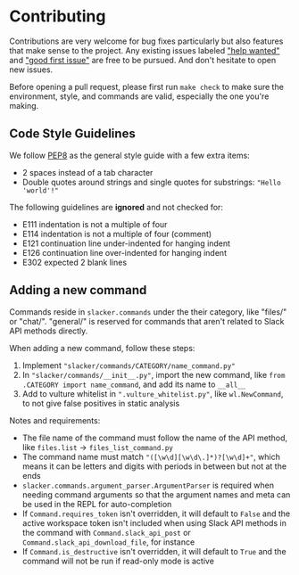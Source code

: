 # Contributing
Contributions are very welcome for bug fixes particularly but also features that make sense to the project. Any existing issues labeled ["help wanted"](https://github.com/netromdk/slacker/labels/help%20wanted) and ["good first issue"](https://github.com/netromdk/slacker/labels/good%20first%20issue) are free to be pursued. And don't hesitate to open new issues.

Before opening a pull request, please first run `make check` to make sure the environment, style, and commands are valid, especially the one you're making.

## Code Style Guidelines
We follow [PEP8](https://www.python.org/dev/peps/pep-0008/) as the general style guide with a few extra items:
* 2 spaces instead of a tab character
* Double quotes around strings and single quotes for substrings: `"Hello 'world'!"`

The following guidelines are **ignored** and not checked for:
* E111 indentation is not a multiple of four
* E114 indentation is not a multiple of four (comment)
* E121 continuation line under-indented for hanging indent
* E126 continuation line over-indented for hanging indent
* E302 expected 2 blank lines

## Adding a new command
Commands reside in `slacker.commands` under the their category, like "files/" or "chat/". "general/" is reserved for commands that aren't related to Slack API methods directly.

When adding a new command, follow these steps:
1. Implement `"slacker/commands/CATEGORY/name_command.py"`
2. In `"slacker/commands/__init__.py"`, import the new command, like `from .CATEGORY import name_command`, and add its name to `__all__`
3. Add to vulture whitelist in `".vulture_whitelist.py"`, like `wl.NewCommand`, to not give false positives in static analysis

Notes and requirements:
* The file name of the command must follow the name of the API method, like `files.list` -> `files_list_command.py`
* The command name must match `"([\w\d][\w\d\.]*)?[\w\d]+"`, which means it can be letters and digits with periods in between but not at the ends
* `slacker.commands.argument_parser.ArgumentParser` is required when needing command arguments so that the argument names and meta can be used in the REPL for auto-completion
* If `Command.requires_token` isn't overridden, it will default to `False` and the active workspace token isn't included when using Slack API methods in the command with `Command.slack_api_post` or `Command.slack_api_download_file`, for instance
* If `Command.is_destructive` isn't overridden, it will default to `True` and the command will not be run if read-only mode is active
